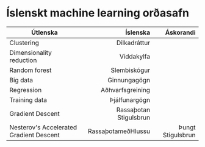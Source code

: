 # Íslenskt machine learning orðasafn
| Útlenska | Íslenska | Áskorandi |
| ---------- | ----------:| ------------:|
| Clustering | Dilkadráttur| 
| Dimensionality reduction | Víddakylfa |
| Random forest | Slembiskógur |
| Big data | Ginnungagögn |  
| Regression | Aðhvarfsgreining |
| Training data | Þjálfunargögn |    
| Gradient Descent | Rassaþotan  Stigulsbrun |
| Nesterov's Accelerated Gradient Descent | RassaþotameðHlussu | Þungt Stigulsbrun |
